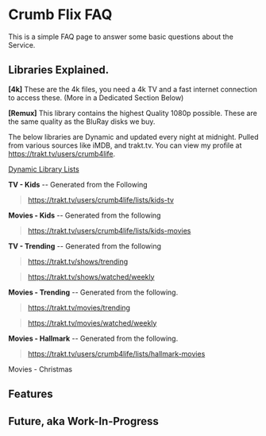 # Crumb Flix FAQ

This is a simple FAQ page to answer some basic questions about the Service.

## Libraries Explained.

**[4k]** These are the 4k files, you need a 4k TV and a fast internet connection to access these. (More in a Dedicated Section Below)

**[Remux]** This library contains the highest Quality 1080p possible. These are the same quality as the BluRay disks we buy.

The below libraries are Dynamic and updated every night at midnight. Pulled from various sources like iMDB, and trakt.tv.
You can view my profile at https://trakt.tv/users/crumb4life.

[Dynamic Library Lists](/traktlists.md)

**TV - Kids** -- Generated from the Following

> https://trakt.tv/users/crumb4life/lists/kids-tv

**Movies - Kids** -- Generated from the following

> https://trakt.tv/users/crumb4life/lists/kids-movies

**TV - Trending** -- Generated from the following

> https://trakt.tv/shows/trending

> https://trakt.tv/shows/watched/weekly


**Movies - Trending** -- Generated from the following.

> https://trakt.tv/movies/trending

> https://trakt.tv/movies/watched/weekly

**Movies - Hallmark** -- Generated from the following.

> https://trakt.tv/users/crumb4life/lists/hallmark-movies

Movies - Christmas

## Features



## Future, aka Work-In-Progress

